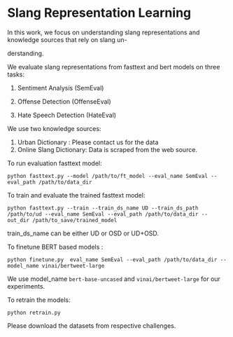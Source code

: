 # Slang Representation Learning

  

In this work, we focus on understanding slang representations and knowledge sources that rely on slang un-

derstanding.

  

We evaluate slang representations from fasttext and bert models on three tasks:

1. Sentiment Analysis (SemEval)

2. Offense Detection (OffenseEval)

3. Hate Speech Detection (HateEval)

We use two knowledge sources:
1. Urban Dictionary : Please contact us for the data  
2. Online Slang Dictionary: Data is scraped from the web source. 

To run evaluation fasttext model:
```
python fasttext.py --model /path/to/ft_model --eval_name SemEval --eval_path /path/to/data_dir
```
To train and evaluate the trained fasttext model:
```
python fasttext.py --train --train_ds_name UD --train_ds_path /path/to/ud --eval_name SemEval --eval_path /path/to/data_dir --out_dir /path/to_save/trained_model
```
train_ds_name can be either UD or OSD or UD+OSD.

To finetune BERT based models :
```
python finetune.py  eval_name SemEval --eval_path /path/to/data_dir --model_name vinai/bertweet-large
```
We use model_name `bert-base-uncased` and `vinai/bertweet-large` for our experiments.


To retrain the models:
```
python retrain.py
```

Please download the datasets from respective challenges. 
